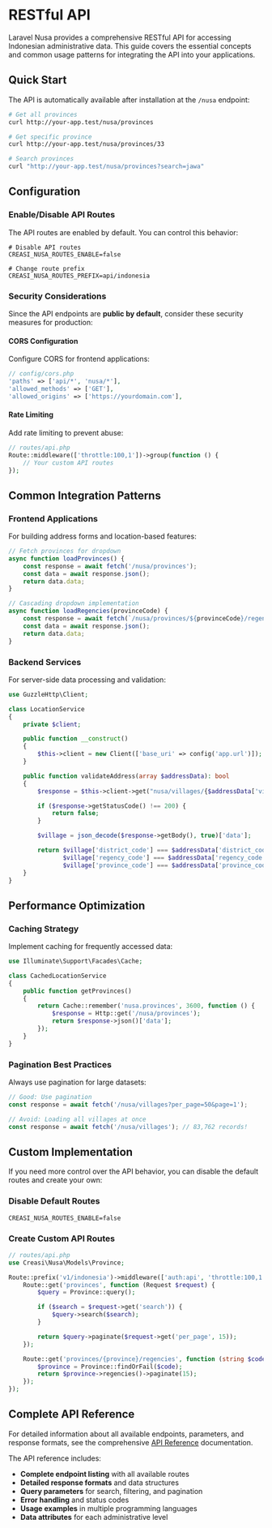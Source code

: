 # RESTful API

Laravel Nusa provides a comprehensive RESTful API for accessing Indonesian administrative data. This guide covers the essential concepts and common usage patterns for integrating the API into your applications.

## Quick Start

The API is automatically available after installation at the `/nusa` endpoint:

```bash
# Get all provinces
curl http://your-app.test/nusa/provinces

# Get specific province
curl http://your-app.test/nusa/provinces/33

# Search provinces
curl "http://your-app.test/nusa/provinces?search=jawa"
```

## Configuration

### Enable/Disable API Routes

The API routes are enabled by default. You can control this behavior:

```dotenv
# Disable API routes
CREASI_NUSA_ROUTES_ENABLE=false

# Change route prefix
CREASI_NUSA_ROUTES_PREFIX=api/indonesia
```

### Security Considerations

Since the API endpoints are **public by default**, consider these security measures for production:

#### CORS Configuration

Configure CORS for frontend applications:

```php
// config/cors.php
'paths' => ['api/*', 'nusa/*'],
'allowed_methods' => ['GET'],
'allowed_origins' => ['https://yourdomain.com'],
```

#### Rate Limiting

Add rate limiting to prevent abuse:

```php
// routes/api.php
Route::middleware(['throttle:100,1'])->group(function () {
    // Your custom API routes
});
```

## Common Integration Patterns

### Frontend Applications

For building address forms and location-based features:

```js
// Fetch provinces for dropdown
async function loadProvinces() {
    const response = await fetch('/nusa/provinces');
    const data = await response.json();
    return data.data;
}

// Cascading dropdown implementation
async function loadRegencies(provinceCode) {
    const response = await fetch(`/nusa/provinces/${provinceCode}/regencies`);
    const data = await response.json();
    return data.data;
}
```

### Backend Services

For server-side data processing and validation:

```php
use GuzzleHttp\Client;

class LocationService
{
    private $client;

    public function __construct()
    {
        $this->client = new Client(['base_uri' => config('app.url')]);
    }

    public function validateAddress(array $addressData): bool
    {
        $response = $this->client->get("nusa/villages/{$addressData['village_code']}");

        if ($response->getStatusCode() !== 200) {
            return false;
        }

        $village = json_decode($response->getBody(), true)['data'];

        return $village['district_code'] === $addressData['district_code'] &&
               $village['regency_code'] === $addressData['regency_code'] &&
               $village['province_code'] === $addressData['province_code'];
    }
}
```

## Performance Optimization

### Caching Strategy

Implement caching for frequently accessed data:

```php
use Illuminate\Support\Facades\Cache;

class CachedLocationService
{
    public function getProvinces()
    {
        return Cache::remember('nusa.provinces', 3600, function () {
            $response = Http::get('/nusa/provinces');
            return $response->json()['data'];
        });
    }
}
```

### Pagination Best Practices

Always use pagination for large datasets:

```js
// Good: Use pagination
const response = await fetch('/nusa/villages?per_page=50&page=1');

// Avoid: Loading all villages at once
const response = await fetch('/nusa/villages'); // 83,762 records!
```

## Custom Implementation

If you need more control over the API behavior, you can disable the default routes and create your own:

### Disable Default Routes

```dotenv
CREASI_NUSA_ROUTES_ENABLE=false
```

### Create Custom API Routes

```php
// routes/api.php
use Creasi\Nusa\Models\Province;

Route::prefix('v1/indonesia')->middleware(['auth:api', 'throttle:100,1'])->group(function () {
    Route::get('provinces', function (Request $request) {
        $query = Province::query();

        if ($search = $request->get('search')) {
            $query->search($search);
        }

        return $query->paginate($request->get('per_page', 15));
    });

    Route::get('provinces/{province}/regencies', function (string $code) {
        $province = Province::findOrFail($code);
        return $province->regencies()->paginate(15);
    });
});
```

## Complete API Reference

For detailed information about all available endpoints, parameters, and response formats, see the comprehensive [API Reference](/en/api/overview) documentation.

The API reference includes:

- **Complete endpoint listing** with all available routes
- **Detailed response formats** and data structures
- **Query parameters** for search, filtering, and pagination
- **Error handling** and status codes
- **Usage examples** in multiple programming languages
- **Data attributes** for each administrative level
